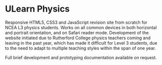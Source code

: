 # ULearn Physics
Responsive HTML5, CSS3 and JavaScript revision site from scratch for NCEA L3 physics students. Works on all common devices in both horizontal and portrait orientation, and on Safari reader mode.
Development of the website initiated due to Rutherford College physics teachers coming and leaving in the past year, which has made it difficult for Level 3 students, due to the need to adapt to multiple teaching styles within the span of one year.

Full brief development and prototyping documentation available on request.
